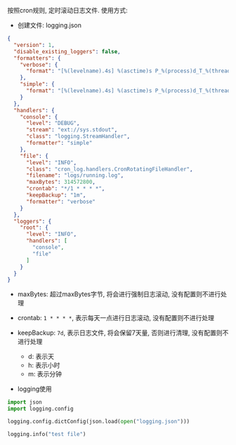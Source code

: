 按照cron规则, 定时滚动日志文件.
使用方式:
* 创建文件: logging.json
```json
{
  "version": 1,
  "disable_existing_loggers": false,
  "formatters": {
    "verbose": {
      "format": "[%(levelname).4s] %(asctime)s P_%(process)d_T_%(thread)d <%(module)s:%(lineno)d>: %(message)s"
    },
    "simple": {
      "format": "[%(levelname).4s] %(asctime)s P_%(process)d_T_%(thread)d <%(module)s:%(lineno)d>: %(message)s"
    }
  },
  "handlers": {
    "console": {
      "level": "DEBUG",
      "stream": "ext://sys.stdout",
      "class": "logging.StreamHandler",
      "formatter": "simple"
    },
    "file": {
      "level": "INFO",
      "class": "cron_log.handlers.CronRotatingFileHandler",
      "filename": "logs/running.log",
      "maxBytes": 314572800,
      "crontab": "*/1 * * * *",
      "keepBackup": "1m",
      "formatter": "verbose"
    }
  },
  "loggers": {
    "root": {
      "level": "INFO",
      "handlers": [
        "console",
        "file"
      ]
    }
  }
}
```
  * maxBytes: 超过maxBytes字节, 将会进行强制日志滚动, 没有配置则不进行处理
  * crontab: `1 * * * *`, 表示每天一点进行日志滚动, 没有配置则不进行处理
  * keepBackup: `7d`, 表示日志文件, 将会保留7天量, 否则进行清理, 没有配置则不进行处理
    * d: 表示天
    * h: 表示小时
    * m: 表示分钟

* logging使用
```python
import json
import logging.config

logging.config.dictConfig(json.load(open("logging.json")))

logging.info("test file")
```